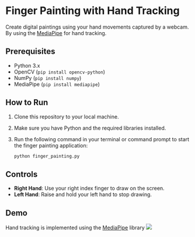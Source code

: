 # Finger Painting with Hand Tracking

Create digital paintings using your hand movements captured by a webcam. By using the [MediaPipe](https://mediapipe.dev/) for hand tracking.

## Prerequisites

- Python 3.x
- OpenCV (`pip install opencv-python`)
- NumPy (`pip install numpy`)
- MediaPipe (`pip install mediapipe`)

## How to Run

1. Clone this repository to your local machine.
2. Make sure you have Python and the required libraries installed.
3. Run the following command in your terminal or command prompt to start the finger painting application:

   ```bash
   python finger_painting.py
   ```

## Controls

- **Right Hand**: Use your right index finger to draw on the screen.
- **Left Hand**: Raise and hold your left hand to stop drawing.

## Demo

Hand tracking is implemented using the [MediaPipe](https://mediapipe.dev/) library
![](assets/hand_tracking.gif)
